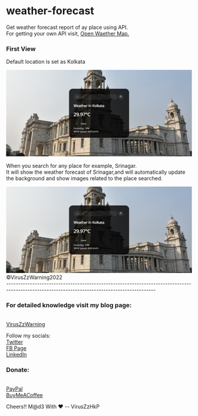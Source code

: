 # weather-forecast
 Get weather forecast report of ay place using API.<br>For getting your own API visit, <a href="https://openweathermap.org/">Open Waether Map.</a>

<h3>First View</h3>
<p>Default location is set as Kolkata</p>
<img src="demo/kol.jpg" alt="kolkata weather" class="pic">
<p>When you search for any place for example, Srinagar.<br>It will show the weather forecast of Srinagar,and will automatically update the background and show images related to the place searched.</p>
<img src="demo/kol.jpg" alt="kolkata weather" class="pic">
©VirusZzWarning2022<br>---------------------------------------------------------------------------------------------------------------------------------------------<br>

<h3>For detailed knowledge visit my blog page:</h3> <br>
<a href="https://viruszzwarning.medium.com">VirusZzWarning</a> <br>

Follow my socials:<br>
<a href="https://twitter.com/hrisikesh_pal">Twitter</a> <br>
<a href="https://www.facebook.com/therealhrisikesh">FB Page</a> <br> 
<a href="https://www.linkedin.com/in/viruszzwarning/">LinkedIn</a> <br>

<h3>Donate:</h3><br>
<a href="https://paypal.me/hrisikeshpal">PayPal</a> <br>
<a href="https://www.buymeacoffee.com/hrisikesh">BuyMeACoffee</a> <br>

Cheers!!
M@d3 With ♥ -- VirusZzHkP

